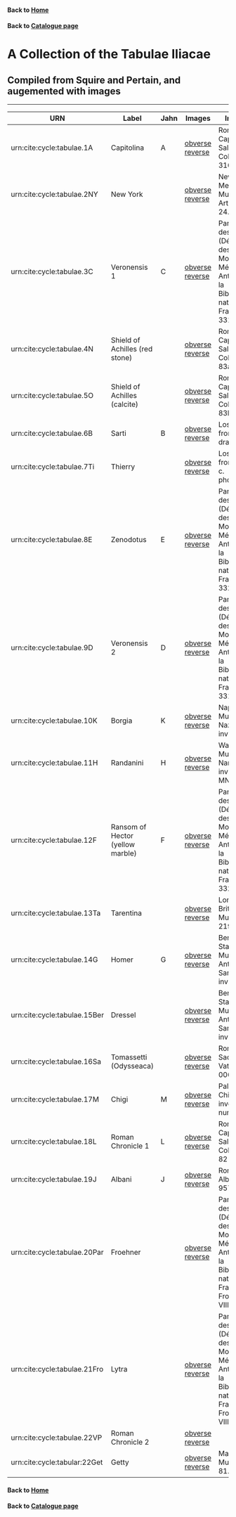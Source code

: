 #### Back to [Home](https://brclar15.github.io/tabulaCapitolina/)
#### Back to [Catalogue page](catalogues.md)

# A Collection of the Tabulae Iliacae


## Compiled from Squire and Pertain, and augemented with images 



----------

| URN  | Label  | Jahn  | Images | Inventory |
|---|---|---|---|---| 
| urn:cite:cycle:tabulae.1A  | Capitolina  | A  | [obverse]() [reverse]()| Rome, Museo Capitolino, Sale delle Colombe, inv. 316 |
| urn:cite:cycle:tabulae.2NY  |  New York |   | [obverse]() [reverse]() |  New York, Metropolitan Museum of Art, inv. 24.97.11 |
| urn:cite:cycle:tabulae.3C  | Veronensis 1  | C  | [obverse]() [reverse]()  | Paris, Cabinet des Médailles (Département des Monnaies, Médailles et Antiques de la Bibliothèque nationale de France), inv. 3318  |
| urn:cite:cycle:tabulae.4N  | Shield of Achilles (red stone)  |   | [obverse]() [reverse]()  | Rome, Museo Capitolino, Sale delle Colombe, inv. 83a |
| urn:cite:cycle:tabulae.5O  | Shield of Achilles (calcite)  |   | [obverse]() [reverse]()  | Rome, Museo Capitolino, Sale delle Colombe, inv. 83b  |
| urn:cite:cycle:tabulae.6B  | Sarti  |  B |  [obverse]() [reverse]()    | Lost (known from 19th c. drawing)  |
| urn:cite:cycle:tabulae.7Ti  | Thierry  |   |  [obverse](http://shot.holycross.edu/eikon/tabulaeiliacae/image_13.jpeg) [reverse]()   |  Lost (known from a 19th c. photograph) |
| urn:cite:cycle:tabulae.8E  | Zenodotus  |  E |  [obverse](http://shot.holycross.edu/eikon/tabulaeiliacae/image_14.jpeg) [reverse]()   |  Paris, Cabinet des Médailles (Département des Monnaies, Médailles et Antiques de la Bibliothèque nationale de France), inv. 3321  |
|  urn:cite:cycle:tabulae.9D | Veronensis 2  |  D |   [obverse]() [reverse](http://shot.holycross.edu/eikon/tabulaeiliacae/image_15.jpeg)   | Paris, Cabinet des Médailles (Département des Monnaies, Médailles et Antiques de la Bibliothèque nationale de France), inv. 3319  |
|  urn:cite:cycle:tabulae.10K |  Borgia | K  |  [obverse](http://shot.holycross.edu/eikon/tabulaeiliacae/image_16.jpeg) [reverse](http://shot.holycross.edu/eikon/tabulaeiliacae/image_17.jpeg)   |   Naples, Museo Nazionale, inv. 2408 |
| urn:cite:cycle:tabulae.11H  | Randanini  | H  |  [obverse](http://shot.holycross.edu/eikon/tabulaeiliacae/image_18.jpeg) [reverse]()    | Warsaw, Muzeum Narodowe, inv. 147975 MN  |
| urn:cite:cycle:tabulae.12F  | Ransom of Hector (yellow marble)  | F  |  [obverse](http://shot.holycross.edu/eikon/tabulaeiliacae/image_19.jpeg) [reverse]()    |  Paris, Cabinet des Médailles (Département des Monnaies, Médailles et Antiques de la Bibliothèque nationale de France), inv. 3320 |
| urn:cite:cycle:tabulae.13Ta  | Tarentina  |   |  [obverse](http://shot.holycross.edu/eikon/tabulaeiliacae/image_20.jpeg) [reverse]()    | London, British Museum, inv. 2192  |
|  urn:cite:cycle:tabulae.14G | Homer  | G  |  [obverse]() [reverse]()   |  Berlin, Staatliche Museen, Antike Sammlungen, inv. 1755  |
| urn:cite:cycle:tabulae.15Ber  | Dressel  |   |   [obverse]() [reverse]()   |  Berlin, Staatliche Museen, Antike Sammlungen, inv. 1813 |
| urn:cite:cycle:tabulae.16Sa  | Tomassetti (Odysseaca)  |   |   [obverse]() [reverse]()   | Rome, Museo Sacro del Vaticano, inv. 0066  |
| urn:cite:cycle:tabulae.17M  | Chigi  | M  |   [obverse]() [reverse]()   | Palazzo Chigi, no inventory number  |
| urn:cite:cycle:tabulae.18L  | Roman Chronicle 1  | L  |  [obverse]() [reverse]()    | Rome, Museo Capitolino, Sale delle Colombe, inv. 82  |
| urn:cite:cycle:tabulae.19J  | Albani  | J  |  [obverse]() [reverse]()    |  Rome, Villa Albani, inv. 957 |
| urn:cite:cycle:tabulae.20Par  | Froehner  |   |   [obverse]() [reverse]()    | Paris, Cabinet des Médailles (Département des Monnaies, Médailles et Antiques de la Bibliothèque nationale de France) Froehner, inv. VIII 148 |
| urn:cite:cycle:tabulae.21Fro  | Lytra  |   |  [obverse]() [reverse]()     | Paris, Cabinet des Médailles (Département des Monnaies, Médailles et Antiques de la Bibliothèque nationale de France) Froehner, inv. VIII 146 |
| urn:cite:cycle:tabulae.22VP  | Roman Chronicle 2  |   |  [obverse]() [reverse]()    |  | 
| urn:cite:cycle:tabular:22Get  | Getty  |   |  [obverse]() [reverse]()    | Malibu, Getty Museum, inv. 81.AA.113  |



#### Back to [Home](https://brclar15.github.io/tabulaCapitolina/)
#### Back to [Catalogue page](catalogues.md)
